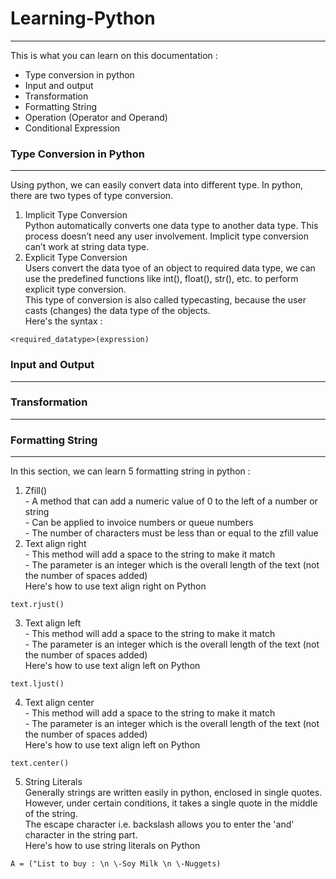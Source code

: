 # Learning-Python
-----
This is what you can learn on this documentation :
* Type conversion in python
* Input and output
* Transformation
* Formatting String
* Operation (Operator and Operand)
* Conditional Expression
### Type Conversion in Python
-----
Using python, we can easily convert data into different type. In python, there are two types of type conversion.
1. Implicit Type Conversion </br>
Python automatically converts one data type to another data type. This process doesn’t need any user involvement. Implicit type conversion can’t work at string data type.
2. Explicit Type Conversion </br>
Users convert the data tyoe of an object to required data type, we can use the predefined functions like int(), float(), str(), etc. to perform explicit type conversion. </br>
This type of conversion is also called typecasting, because the user casts (changes) the data type of the objects. </br>
Here's the syntax :
``` 
<required_datatype>(expression)
``` 
### Input and Output
-----

### Transformation
-----

### Formatting String
-----
In this section, we can learn 5 formatting string in python :
1. Zfill() </br>
\- A method that can add a numeric value of 0 to the left of a number or string </br>
\- Can be applied to invoice numbers or queue numbers </br>
\- The number of characters must be less than or equal to the zfill value </br>
2. Text align right </br>
\- This method will add a space to the string to make it match </br>
\- The parameter is an integer which is the overall length of the text (not the number of spaces added) </br>
Here's how to use text align right on Python </br>
``` 
text.rjust()
``` 
3. Text align left </br>
\- This method will add a space to the string to make it match </br>
\- The parameter is an integer which is the overall length of the text (not the number of spaces added) </br>
Here's how to use text align left on Python </br>
``` 
text.ljust()
``` 
4. Text align center </br>
\- This method will add a space to the string to make it match </br>
\- The parameter is an integer which is the overall length of the text (not the number of spaces added) </br>
Here's how to use text align left on Python </br>
``` 
text.center()
``` 
5. String Literals </br>
Generally strings are written easily in python, enclosed in single quotes. However, under certain conditions, it takes a single quote in the middle of the string. </br>
The escape character i.e. backslash allows you to enter the 'and' character in the string part. </br>
Here's how to use string literals on Python </br>
``` 
A = ("List to buy : \n \-Soy Milk \n \-Nuggets)
``` 

